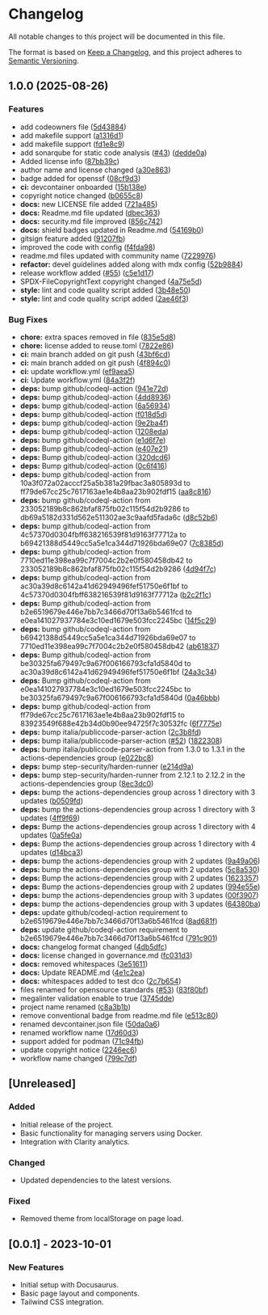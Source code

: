 <!--
SPDX-FileCopyrightText: Copyright (c) 2025 Broadsage <opensource@broadsage.com>

SPDX-License-Identifier: Apache-2.0
-->

# Changelog

All notable changes to this project will be documented in this file.

The format is based on [Keep a Changelog](https://keepachangelog.com/en/1.0.0/), and this project adheres to [Semantic Versioning](https://semver.org/spec/v2.0.0.html).

## 1.0.0 (2025-08-26)


### Features

* add codeowners file ([5d43884](https://github.com/broadsage/opensource-template/commit/5d4388424732165e7768a362f008e630dcb96e24))
* add makefile support ([a1316d1](https://github.com/broadsage/opensource-template/commit/a1316d149ba0f983b9a070139e94a160bf8f4def))
* add makefile support ([fd1e8c9](https://github.com/broadsage/opensource-template/commit/fd1e8c936d4af1ff86c184319375d046a836c9f9))
* add sonarqube for static code analysis ([#43](https://github.com/broadsage/opensource-template/issues/43)) ([dedde0a](https://github.com/broadsage/opensource-template/commit/dedde0a65fed7de3d651a2ee9bcc949e1b877274))
* Added license info ([87bb39c](https://github.com/broadsage/opensource-template/commit/87bb39c6903104753cbc85274367de7048c5ec59))
* author name and license changed ([a30e863](https://github.com/broadsage/opensource-template/commit/a30e86340d06a3a5a87b57208670c3ddda48eb4a))
* badge added for openssf ([08cf9d3](https://github.com/broadsage/opensource-template/commit/08cf9d379ea51ce2feb813236f4c06746cf33941))
* **ci:** devcontainer onboarded ([15b138e](https://github.com/broadsage/opensource-template/commit/15b138e019b3e3fef577b7691afce624bb92fdb0))
* copyright notice changed ([b0655c8](https://github.com/broadsage/opensource-template/commit/b0655c8b87d827852a3ce7def26566f3160b19b6))
* **docs:** new LICENSE file added ([721a485](https://github.com/broadsage/opensource-template/commit/721a485749847a2b0362ae693f74e0ee0426c5e1))
* **docs:** Readme.md file updated ([dbec363](https://github.com/broadsage/opensource-template/commit/dbec363ef09d6870521467965865ddaf46a06768))
* **docs:** security.md file improved ([856c742](https://github.com/broadsage/opensource-template/commit/856c7420d0032b3e9ccbef41eaea7820b52f7023))
* **docs:** shield badges updated in Readme.md ([54169b0](https://github.com/broadsage/opensource-template/commit/54169b06d8b77b0a746eb64be0a7f30f809361bc))
* gitsign feature added ([91207fb](https://github.com/broadsage/opensource-template/commit/91207fb6407de7d427c13909723386ef1f317ec8))
* improved the code with config ([f4fda98](https://github.com/broadsage/opensource-template/commit/f4fda982958c9e48947102749ea1ebbf5a7afe32))
* readme.md files updated with community name ([7229976](https://github.com/broadsage/opensource-template/commit/72299762ac3b31b2552a25cb534ebb3c1d170b60))
* **refactor:** devel guidelines added along with mdx config ([52b9884](https://github.com/broadsage/opensource-template/commit/52b9884f0872f89f36a625268ba0b8bca450b060))
* release workflow added ([#55](https://github.com/broadsage/opensource-template/issues/55)) ([c5e1d17](https://github.com/broadsage/opensource-template/commit/c5e1d172df93bdb681ee3f31a6f779122bf91010))
* SPDX-FileCopyrightText copyright changed ([4a75e5d](https://github.com/broadsage/opensource-template/commit/4a75e5dc4c3ac05932a2f59d22bc9348093d409b))
* **style:** lint and code quality script added ([3b48e50](https://github.com/broadsage/opensource-template/commit/3b48e503486fbb12a7edf6b1aeb7a604c24efaaa))
* **style:** lint and code quality script added ([2ae46f3](https://github.com/broadsage/opensource-template/commit/2ae46f3dd03e06efd64bef9a8ad69777ca8fac8a))


### Bug Fixes

* **chore:** extra spaces removed in file ([835e5d8](https://github.com/broadsage/opensource-template/commit/835e5d840e54a715aff88a2511080532cd1b5083))
* **chore:** license added to reuse.toml ([7822e86](https://github.com/broadsage/opensource-template/commit/7822e8694fc706c44d689be1efd48095bc2cf25e))
* **ci:** main branch added on git push ([43bf6cd](https://github.com/broadsage/opensource-template/commit/43bf6cd12cdc7dff219ccda8bc9b6ec7b1f79b95))
* **ci:** main branch added on git push ([4f894c0](https://github.com/broadsage/opensource-template/commit/4f894c0b5505f2da404c8348ebd0a27225797c94))
* **ci:** update workflow.yml ([ef9aea5](https://github.com/broadsage/opensource-template/commit/ef9aea5a1da23ca5f34dd2192809e9cf36712b27))
* **ci:** Update workflow.yml ([84a3f2f](https://github.com/broadsage/opensource-template/commit/84a3f2f365e8e6bb0736ef188e1e8cc92b8757e9))
* **deps:** bump github/codeql-action ([941e72d](https://github.com/broadsage/opensource-template/commit/941e72da6c79e634ab804fc81d2152501af705fe))
* **deps:** bump github/codeql-action ([4dd8936](https://github.com/broadsage/opensource-template/commit/4dd8936795d2815b2159a7d5a3c1ad429cabe795))
* **deps:** bump github/codeql-action ([6a56934](https://github.com/broadsage/opensource-template/commit/6a56934fc5be54fdf43b2d692894097b0b6b32a2))
* **deps:** bump github/codeql-action ([f018d5d](https://github.com/broadsage/opensource-template/commit/f018d5d9d58fa576b02989aea14d12642ed8a9a2))
* **deps:** bump github/codeql-action ([9e2ba4f](https://github.com/broadsage/opensource-template/commit/9e2ba4f0123139e0cd6ff2f2549a54c4f7af8a88))
* **deps:** bump github/codeql-action ([1208eda](https://github.com/broadsage/opensource-template/commit/1208eda587cbe7ec7857e1c71501e69c1a334c9d))
* **deps:** bump github/codeql-action ([e1d6f7e](https://github.com/broadsage/opensource-template/commit/e1d6f7e4ba73860f9a2ec2ba32da53eb73e3b39a))
* **deps:** Bump github/codeql-action ([e407e21](https://github.com/broadsage/opensource-template/commit/e407e21566f9cda45dafd0f10f473c97992d542f))
* **deps:** Bump github/codeql-action ([320dcd6](https://github.com/broadsage/opensource-template/commit/320dcd693753b260b90675a9cea529ec3d771bf5))
* **deps:** Bump github/codeql-action ([0c6f416](https://github.com/broadsage/opensource-template/commit/0c6f41614f35d236162bf71e3d43a4a32f5a4212))
* **deps:** bump github/codeql-action from 10a3f072a02acccf25a5b381a29fbac3a805893d to ff79de67cc25c7617163ae1e4b8aa23b902fdf15 ([aa8c816](https://github.com/broadsage/opensource-template/commit/aa8c816a8158cfdab71d1faac7cd16e19018b0e5))
* **deps:** bump github/codeql-action from 233052189b8c862bfaf875fb02c115f54d2b9286 to db69a5182d331d562e511302ae3c9aafd5fada6c ([d8c52b6](https://github.com/broadsage/opensource-template/commit/d8c52b610c1136fe15ef03e22aaec8080eb832d7))
* **deps:** bump github/codeql-action from 4c57370d0304fbff638216539f81d9163f77712a to b69421388d5449cc5a5e1ca344d71926bda69e07 ([7c8385d](https://github.com/broadsage/opensource-template/commit/7c8385d45e31adfa91c9895c0b6d51ffe5208cb3))
* **deps:** bump github/codeql-action from 7710ed11e398ea99c7f7004c2b2e0f580458db42 to 233052189b8c862bfaf875fb02c115f54d2b9286 ([4d94f7c](https://github.com/broadsage/opensource-template/commit/4d94f7cd9cc6da96b7a268d63be6f4e54cabc1db))
* **deps:** bump github/codeql-action from ac30a39d8c6142a41d62949496fef51750e6f1bf to 4c57370d0304fbff638216539f81d9163f77712a ([b2c2f1c](https://github.com/broadsage/opensource-template/commit/b2c2f1cf38dae7304519fb0c22a6ba2a0a74e6e4))
* **deps:** Bump github/codeql-action from b2e6519679e446e7bb7c3466d70f13a6b5461fcd to e0ea141027937784e3c10ed1679e503fcc2245bc ([14f5c29](https://github.com/broadsage/opensource-template/commit/14f5c299d3a74eb7f70ff1c0dd9004a9eb024583))
* **deps:** bump github/codeql-action from b69421388d5449cc5a5e1ca344d71926bda69e07 to 7710ed11e398ea99c7f7004c2b2e0f580458db42 ([ab61837](https://github.com/broadsage/opensource-template/commit/ab61837c67b9c6abe63afe3b2ca7b7fb0de9387d))
* **deps:** Bump github/codeql-action from be30325fa679497c9a67f006166793cfa1d5840d to ac30a39d8c6142a41d62949496fef51750e6f1bf ([24a3c34](https://github.com/broadsage/opensource-template/commit/24a3c346131a24da34eb066cc062e6557017cec3))
* **deps:** Bump github/codeql-action from e0ea141027937784e3c10ed1679e503fcc2245bc to be30325fa679497c9a67f006166793cfa1d5840d ([0a46bbb](https://github.com/broadsage/opensource-template/commit/0a46bbbecb08796b2a20ce989b9fc1b97f9b2e31))
* **deps:** bump github/codeql-action from ff79de67cc25c7617163ae1e4b8aa23b902fdf15 to 83923549f688e42b34d0b90ee94725f7c30532fc ([6f7775e](https://github.com/broadsage/opensource-template/commit/6f7775e4ad302b72241bea4591eeecab75d3d5f1))
* **deps:** bump italia/publiccode-parser-action ([2c3b8fd](https://github.com/broadsage/opensource-template/commit/2c3b8fd2ae6da429adfe3c68b0e33e412fc2b3c4))
* **deps:** bump italia/publiccode-parser-action ([#52](https://github.com/broadsage/opensource-template/issues/52)) ([1822308](https://github.com/broadsage/opensource-template/commit/1822308f7b6a010880631fe59ad0f57f45adefc2))
* **deps:** bump italia/publiccode-parser-action from 1.3.0 to 1.3.1 in the actions-dependencies group ([e022bc8](https://github.com/broadsage/opensource-template/commit/e022bc8200f693b3b859b44a5e833cdeb07a2a2f))
* **deps:** bump step-security/harden-runner ([e214d9a](https://github.com/broadsage/opensource-template/commit/e214d9a911d6cce9e3f1c2371b4235b3f15fdd60))
* **deps:** bump step-security/harden-runner from 2.12.1 to 2.12.2 in the actions-dependencies group ([8ec3dc0](https://github.com/broadsage/opensource-template/commit/8ec3dc02c0f2edc8a5745d11bd3f153e6a003def))
* **deps:** bump the actions-dependencies group across 1 directory with 3 updates ([b0509fd](https://github.com/broadsage/opensource-template/commit/b0509fd5c9062f7c1c7d85df2529fbb82c4dc4f6))
* **deps:** bump the actions-dependencies group across 1 directory with 3 updates ([4ff9f69](https://github.com/broadsage/opensource-template/commit/4ff9f69de048609e48cc8c2b88534915bae284ae))
* **deps:** Bump the actions-dependencies group across 1 directory with 4 updates ([0a5fe0a](https://github.com/broadsage/opensource-template/commit/0a5fe0a2132cdd71666dc0227a59ea494df625cd))
* **deps:** Bump the actions-dependencies group across 1 directory with 4 updates ([d14bca3](https://github.com/broadsage/opensource-template/commit/d14bca322c9f5c1b5fa52bf760806ba7fbaf34eb))
* **deps:** bump the actions-dependencies group with 2 updates ([9a49a06](https://github.com/broadsage/opensource-template/commit/9a49a068b981414e83eaefcfa02d91b9821ce692))
* **deps:** bump the actions-dependencies group with 2 updates ([5c8a530](https://github.com/broadsage/opensource-template/commit/5c8a5304843ea63e85af1a46a32e019f36cacda7))
* **deps:** Bump the actions-dependencies group with 2 updates ([1623357](https://github.com/broadsage/opensource-template/commit/16233574cb912b0ca11ec195a71014b218ba9652))
* **deps:** Bump the actions-dependencies group with 2 updates ([994e55e](https://github.com/broadsage/opensource-template/commit/994e55e085c78865f125798967e9d7876e448aad))
* **deps:** bump the actions-dependencies group with 3 updates ([00f3907](https://github.com/broadsage/opensource-template/commit/00f390741f7339872b4bd1849a23045f03ba987d))
* **deps:** bump the actions-dependencies group with 3 updates ([64380ba](https://github.com/broadsage/opensource-template/commit/64380ba074e8c15a807786e4f5bfacb51198449a))
* **deps:** update github/codeql-action requirement to b2e6519679e446e7bb7c3466d70f13a6b5461fcd ([8ad681f](https://github.com/broadsage/opensource-template/commit/8ad681f0d3d8ecdebbb04290a86fe274522f7e59))
* **deps:** update github/codeql-action requirement to b2e6519679e446e7bb7c3466d70f13a6b5461fcd ([791c901](https://github.com/broadsage/opensource-template/commit/791c90107a3a46c8989870105d50b6d9c39a9e2f))
* **docs:** changelog format changed ([4db5dfc](https://github.com/broadsage/opensource-template/commit/4db5dfc66a275ddb7ccf4fbbb5f4d65216abd165))
* **docs:** license changed in governance.md ([fc031d3](https://github.com/broadsage/opensource-template/commit/fc031d36a2b6cb2c5e63659571a7fde35daf57dd))
* **docs:** removed whitespaces ([3e51611](https://github.com/broadsage/opensource-template/commit/3e5161142160ab51e52e0c056587f4675c805741))
* **docs:** Update README.md ([4e1c2ea](https://github.com/broadsage/opensource-template/commit/4e1c2ea02abc551b216fb73c2b4ac35702e18904))
* **docs:** whitespaces added to test dco ([2c7b654](https://github.com/broadsage/opensource-template/commit/2c7b6541ae9ddb422dbab8081210a6536920c78c))
* files renamed for opensource standards ([#53](https://github.com/broadsage/opensource-template/issues/53)) ([83f80bf](https://github.com/broadsage/opensource-template/commit/83f80bf472bb21ecbafcdeb08647ea913f64ba26))
* megalinter validation enable to true ([3745dde](https://github.com/broadsage/opensource-template/commit/3745ddea63a2cde5f2de19d94c73055a38da5cf0))
* project name renamed ([c8a3b1b](https://github.com/broadsage/opensource-template/commit/c8a3b1bece388329474261145f19e49d26f52a6d))
* remove conventional badge from readme.md file ([e513c80](https://github.com/broadsage/opensource-template/commit/e513c8050cf77e1a8bc4b0a7b647ff8f531adfcc))
* renamed devcontainer.json file ([50da0a6](https://github.com/broadsage/opensource-template/commit/50da0a66ceec6ef19414a4c38d563e7ccfc4a71d))
* renamed workflow name ([17d60d3](https://github.com/broadsage/opensource-template/commit/17d60d3d2eab888bcf7b6a897e1c070073fe0751))
* support added for podman ([71c94fb](https://github.com/broadsage/opensource-template/commit/71c94fbc8824245645b0eecc87a03a35645abda9))
* update copyright notice ([2246ec6](https://github.com/broadsage/opensource-template/commit/2246ec6f1a75be0590daf27c543a56f5c68d9b1e))
* workflow name changed ([799c7df](https://github.com/broadsage/opensource-template/commit/799c7df2eaa41617b2bc773f80b01f2b1033662b))

## [Unreleased]

### Added

- Initial release of the project.
- Basic functionality for managing servers using Docker.
- Integration with Clarity analytics.

### Changed

- Updated dependencies to the latest versions.

### Fixed

- Removed theme from localStorage on page load.

## [0.0.1] - 2023-10-01

### New Features

- Initial setup with Docusaurus.
- Basic page layout and components.
- Tailwind CSS integration.
